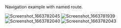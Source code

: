 Navigation example with named route.


![Screenshot_1663782045](https://user-images.githubusercontent.com/52621536/191574688-07382ffe-333b-4faa-bf52-a7585b549865.png)
![Screenshot_1663781939](https://user-images.githubusercontent.com/52621536/191574693-c0834850-99f1-4ecb-9644-5540206635c9.png)
![Screenshot_1663782040](https://user-images.githubusercontent.com/52621536/191574695-0d0ec685-05c1-4737-9d9a-51822e7a7f0f.png)
![Screenshot_1663782043](https://user-images.githubusercontent.com/52621536/191574696-9fb34c3f-fa1c-4cca-843b-4acfac8bf244.png)
